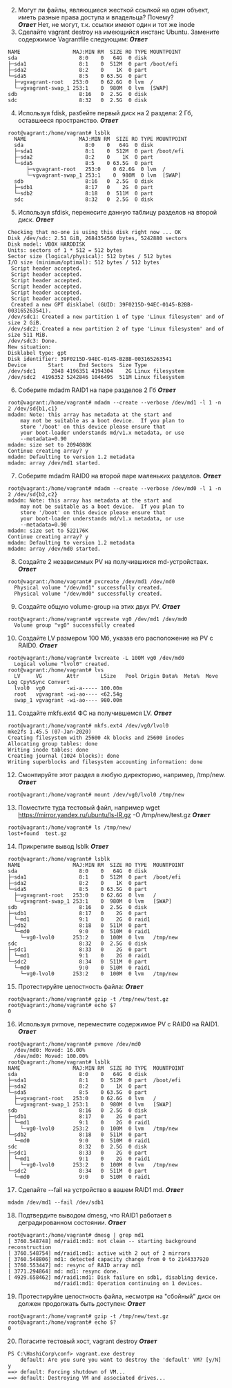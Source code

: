 2. Могут ли файлы, являющиеся жесткой ссылкой на один объект, иметь разные права доступа и владельца? Почему?  
***Ответ***
Нет, не могут, т.к. ссылки имеют один и тот же inode
3. Сделайте vagrant destroy на имеющийся инстанс Ubuntu. Замените содержимое Vagrantfile следующим:
***Ответ***  
```  
NAME                 MAJ:MIN RM  SIZE RO TYPE MOUNTPOINT  
sda                    8:0    0   64G  0 disk  
├─sda1                 8:1    0  512M  0 part /boot/efi  
├─sda2                 8:2    0    1K  0 part  
└─sda5                 8:5    0 63.5G  0 part  
  ├─vgvagrant-root   253:0    0 62.6G  0 lvm  /  
  └─vgvagrant-swap_1 253:1    0  980M  0 lvm  [SWAP]  
sdb                    8:16   0  2.5G  0 disk  
sdc                    8:32   0  2.5G  0 disk  
```  
4. Используя fdisk, разбейте первый диск на 2 раздела: 2 Гб, оставшееся пространство.
***Ответ***  
```  
root@vagrant:/home/vagrant# lsblk  
  NAME                 MAJ:MIN RM  SIZE RO TYPE MOUNTPOINT  
  sda                    8:0    0   64G  0 disk  
  ├─sda1                 8:1    0  512M  0 part /boot/efi  
  ├─sda2                 8:2    0    1K  0 part  
  └─sda5                 8:5    0 63.5G  0 part  
      ├─vgvagrant-root   253:0    0 62.6G  0 lvm  /  
      └─vgvagrant-swap_1 253:1    0  980M  0 lvm  [SWAP]  
  sdb                    8:16   0  2.5G  0 disk  
  ├─sdb1                 8:17   0    2G  0 part  
  └─sdb2                 8:18   0  511M  0 part  
  sdc                    8:32   0  2.5G  0 disk  
  ```
5. Используя sfdisk, перенесите данную таблицу разделов на второй диск.
***Ответ***  
```root@vagrant:/home/vagrant# sfdisk -d /dev/sdb|sfdisk --force /dev/sdc  
Checking that no-one is using this disk right now ... OK  
Disk /dev/sdc: 2.51 GiB, 2684354560 bytes, 5242880 sectors  
Disk model: VBOX HARDDISK  
Units: sectors of 1 * 512 = 512 bytes  
Sector size (logical/physical): 512 bytes / 512 bytes  
I/O size (minimum/optimal): 512 bytes / 512 bytes  
 Script header accepted.  
 Script header accepted.  
 Script header accepted.  
 Script header accepted.  
 Script header accepted.  
 Script header accepted.  
 Created a new GPT disklabel (GUID: 39F0215D-94EC-0145-B2BB-003165263541).  
/dev/sdc1: Created a new partition 1 of type 'Linux filesystem' and of size 2 GiB.  
/dev/sdc2: Created a new partition 2 of type 'Linux filesystem' and of size 511 MiB.  
/dev/sdc3: Done.  
New situation:  
Disklabel type: gpt  
Disk identifier: 39F0215D-94EC-0145-B2BB-003165263541  
Device       Start     End Sectors  Size Type  
/dev/sdc1     2048 4196351 4194304    2G Linux filesystem  
/dev/sdc2  4196352 5242846 1046495  511M Linux filesystem
```    

6. Соберите mdadm RAID1 на паре разделов 2 Гб
***Ответ***  
```
root@vagrant:/home/vagrant# mdadm --create --verbose /dev/md1 -l 1 -n 2 /dev/sd{b1,c1}  
mdadm: Note: this array has metadata at the start and  
    may not be suitable as a boot device.  If you plan to  
    store '/boot' on this device please ensure that  
    your boot-loader understands md/v1.x metadata, or use  
    --metadata=0.90  
mdadm: size set to 2094080K  
Continue creating array? y  
mdadm: Defaulting to version 1.2 metadata  
mdadm: array /dev/md1 started.
```
7. Соберите mdadm RAID0 на второй паре маленьких разделов.
***Ответ***  
```
root@vagrant:/home/vagrant# mdadm --create --verbose /dev/md0 -l 1 -n 2 /dev/sd{b2,c2}  
mdadm: Note: this array has metadata at the start and  
    may not be suitable as a boot device.  If you plan to  
    store '/boot' on this device please ensure that  
    your boot-loader understands md/v1.x metadata, or use  
    --metadata=0.90  
mdadm: size set to 522176K  
Continue creating array? y  
mdadm: Defaulting to version 1.2 metadata  
mdadm: array /dev/md0 started.
```
8. Создайте 2 независимых PV на получившихся md-устройствах.
***Ответ***  
```
root@vagrant:/home/vagrant# pvcreate /dev/md1 /dev/md0  
  Physical volume "/dev/md1" successfully created.  
  Physical volume "/dev/md0" successfully created.
 ```
9. Создайте общую volume-group на этих двух PV.
***Ответ***  
```
root@vagrant:/home/vagrant# vgcreate vg0 /dev/md1 /dev/md0  
  Volume group "vg0" successfully created
```
10. Создайте LV размером 100 Мб, указав его расположение на PV с RAID0.
***Ответ***  
```
root@vagrant:/home/vagrant# lvcreate -L 100M vg0 /dev/md0  
  Logical volume "lvol0" created.  
root@vagrant:/home/vagrant# lvs  
  LV     VG        Attr       LSize   Pool Origin Data%  Meta%  Move Log Cpy%Sync Convert  
  lvol0  vg0       -wi-a----- 100.00m  
  root   vgvagrant -wi-ao---- <62.54g  
  swap_1 vgvagrant -wi-ao---- 980.00m
 ```
11. Создайте mkfs.ext4 ФС на получившемся LV.
***Ответ***  
```
root@vagrant:/home/vagrant# mkfs.ext4 /dev/vg0/lvol0  
mke2fs 1.45.5 (07-Jan-2020)  
Creating filesystem with 25600 4k blocks and 25600 inodes  
Allocating group tables: done  
Writing inode tables: done  
Creating journal (1024 blocks): done  
Writing superblocks and filesystem accounting information: done
```
12. Смонтируйте этот раздел в любую директорию, например, /tmp/new.
***Ответ***  
```
root@vagrant:/home/vagrant# mount /dev/vg0/lvol0 /tmp/new
```
13. Поместите туда тестовый файл, например wget https://mirror.yandex.ru/ubuntu/ls-lR.gz -O /tmp/new/test.gz
***Ответ***  
```
root@vagrant:/home/vagrant# ls /tmp/new/  
lost+found  test.gz
```
14. Прикрепите вывод lsblk
***Ответ***  
```
root@vagrant:/home/vagrant# lsblk  
NAME                 MAJ:MIN RM  SIZE RO TYPE  MOUNTPOINT  
sda                    8:0    0   64G  0 disk  
├─sda1                 8:1    0  512M  0 part  /boot/efi  
├─sda2                 8:2    0    1K  0 part  
└─sda5                 8:5    0 63.5G  0 part  
  ├─vgvagrant-root   253:0    0 62.6G  0 lvm   /  
  └─vgvagrant-swap_1 253:1    0  980M  0 lvm   [SWAP]  
sdb                    8:16   0  2.5G  0 disk  
├─sdb1                 8:17   0    2G  0 part  
│ └─md1                9:1    0    2G  0 raid1  
└─sdb2                 8:18   0  511M  0 part  
  └─md0                9:0    0  510M  0 raid1  
    └─vg0-lvol0      253:2    0  100M  0 lvm   /tmp/new  
sdc                    8:32   0  2.5G  0 disk  
├─sdc1                 8:33   0    2G  0 part  
│ └─md1                9:1    0    2G  0 raid1  
└─sdc2                 8:34   0  511M  0 part  
  └─md0                9:0    0  510M  0 raid1  
    └─vg0-lvol0      253:2    0  100M  0 lvm   /tmp/new
   ```
15. Протестируйте целостность файла:
***Ответ***  
```
root@vagrant:/home/vagrant# gzip -t /tmp/new/test.gz  
root@vagrant:/home/vagrant# echo $?  
0
```
16. Используя pvmove, переместите содержимое PV с RAID0 на RAID1.
***Ответ***  
```
root@vagrant:/home/vagrant# pvmove /dev/md0  
  /dev/md0: Moved: 16.00%  
  /dev/md0: Moved: 100.00%  
root@vagrant:/home/vagrant# lsblk  
NAME                 MAJ:MIN RM  SIZE RO TYPE  MOUNTPOINT  
sda                    8:0    0   64G  0 disk  
├─sda1                 8:1    0  512M  0 part  /boot/efi  
├─sda2                 8:2    0    1K  0 part  
└─sda5                 8:5    0 63.5G  0 part  
  ├─vgvagrant-root   253:0    0 62.6G  0 lvm   /  
  └─vgvagrant-swap_1 253:1    0  980M  0 lvm   [SWAP]  
sdb                    8:16   0  2.5G  0 disk  
├─sdb1                 8:17   0    2G  0 part  
│ └─md1                9:1    0    2G  0 raid1  
│   └─vg0-lvol0      253:2    0  100M  0 lvm   /tmp/new  
└─sdb2                 8:18   0  511M  0 part  
  └─md0                9:0    0  510M  0 raid1  
sdc                    8:32   0  2.5G  0 disk  
├─sdc1                 8:33   0    2G  0 part  
│ └─md1                9:1    0    2G  0 raid1  
│   └─vg0-lvol0      253:2    0  100M  0 lvm   /tmp/new  
└─sdc2                 8:34   0  511M  0 part  
  └─md0                9:0    0  510M  0 raid1
  ```
17. Сделайте --fail на устройство в вашем RAID1 md.
***Ответ***  
```
mdadm /dev/md1 --fail /dev/sdb1
```
18. Подтвердите выводом dmesg, что RAID1 работает в деградированном состоянии.
***Ответ***  
```
root@vagrant:/home/vagrant# dmesg | grep md1  
[ 3760.548748] md/raid1:md1: not clean -- starting background reconstruction  
[ 3760.548754] md/raid1:md1: active with 2 out of 2 mirrors  
[ 3760.548806] md1: detected capacity change from 0 to 2144337920  
[ 3760.553447] md: resync of RAID array md1  
[ 3771.294864] md: md1: resync done.  
[ 4929.658462] md/raid1:md1: Disk failure on sdb1, disabling device.  
               md/raid1:md1: Operation continuing on 1 devices.
 ```
19. Протестируйте целостность файла, несмотря на "сбойный" диск он должен продолжать быть доступен:
***Ответ***  
```
root@vagrant:/home/vagrant# gzip -t /tmp/new/test.gz  
root@vagrant:/home/vagrant# echo $?  
0
```
20. Погасите тестовый хост, vagrant destroy
***Ответ***  
```
PS C:\HashiCorp\conf> vagrant.exe destroy  
    default: Are you sure you want to destroy the 'default' VM? [y/N] y  
==> default: Forcing shutdown of VM...  
==> default: Destroying VM and associated drives...
```


